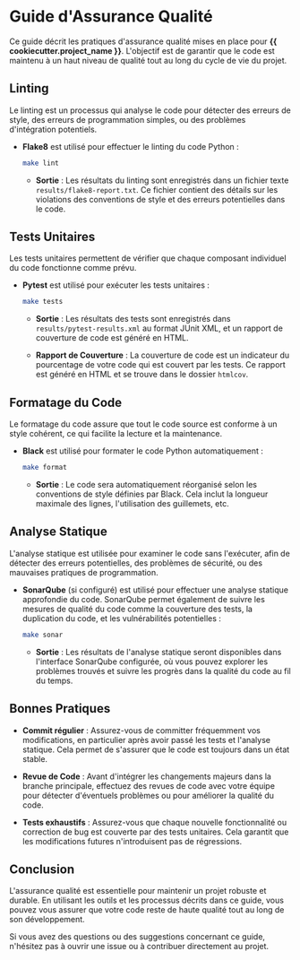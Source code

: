 
# Guide d'Assurance Qualité

Ce guide décrit les pratiques d'assurance qualité mises en place pour **{{ cookiecutter.project_name }}**. L'objectif est de garantir que le code est maintenu à un haut niveau de qualité tout au long du cycle de vie du projet.

## Linting

Le linting est un processus qui analyse le code pour détecter des erreurs de style, des erreurs de programmation simples, ou des problèmes d'intégration potentiels.

- **Flake8** est utilisé pour effectuer le linting du code Python :
  ```bash
  make lint
  ```

  - **Sortie** : Les résultats du linting sont enregistrés dans un fichier texte `results/flake8-report.txt`. Ce fichier contient des détails sur les violations des conventions de style et des erreurs potentielles dans le code.

## Tests Unitaires

Les tests unitaires permettent de vérifier que chaque composant individuel du code fonctionne comme prévu.

- **Pytest** est utilisé pour exécuter les tests unitaires :
  ```bash
  make tests
  ```

  - **Sortie** : Les résultats des tests sont enregistrés dans `results/pytest-results.xml` au format JUnit XML, et un rapport de couverture de code est généré en HTML.

  - **Rapport de Couverture** : La couverture de code est un indicateur du pourcentage de votre code qui est couvert par les tests. Ce rapport est généré en HTML et se trouve dans le dossier `htmlcov`.

## Formatage du Code

Le formatage du code assure que tout le code source est conforme à un style cohérent, ce qui facilite la lecture et la maintenance.

- **Black** est utilisé pour formater le code Python automatiquement :
  ```bash
  make format
  ```

  - **Sortie** : Le code sera automatiquement réorganisé selon les conventions de style définies par Black. Cela inclut la longueur maximale des lignes, l'utilisation des guillemets, etc.

## Analyse Statique

L'analyse statique est utilisée pour examiner le code sans l'exécuter, afin de détecter des erreurs potentielles, des problèmes de sécurité, ou des mauvaises pratiques de programmation.

- **SonarQube** (si configuré) est utilisé pour effectuer une analyse statique approfondie du code. SonarQube permet également de suivre les mesures de qualité du code comme la couverture des tests, la duplication du code, et les vulnérabilités potentielles :
  ```bash
  make sonar
  ```

  - **Sortie** : Les résultats de l'analyse statique seront disponibles dans l'interface SonarQube configurée, où vous pouvez explorer les problèmes trouvés et suivre les progrès dans la qualité du code au fil du temps.

## Bonnes Pratiques

- **Commit régulier** : Assurez-vous de committer fréquemment vos modifications, en particulier après avoir passé les tests et l'analyse statique. Cela permet de s'assurer que le code est toujours dans un état stable.

- **Revue de Code** : Avant d'intégrer les changements majeurs dans la branche principale, effectuez des revues de code avec votre équipe pour détecter d'éventuels problèmes ou pour améliorer la qualité du code.

- **Tests exhaustifs** : Assurez-vous que chaque nouvelle fonctionnalité ou correction de bug est couverte par des tests unitaires. Cela garantit que les modifications futures n'introduisent pas de régressions.

## Conclusion

L'assurance qualité est essentielle pour maintenir un projet robuste et durable. En utilisant les outils et les processus décrits dans ce guide, vous pouvez vous assurer que votre code reste de haute qualité tout au long de son développement.

Si vous avez des questions ou des suggestions concernant ce guide, n'hésitez pas à ouvrir une issue ou à contribuer directement au projet.
